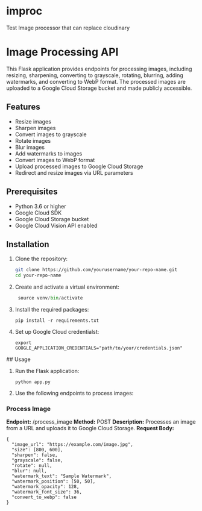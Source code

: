 # improc
Test Image processor that can replace cloudinary



# Image Processing API

This Flask application provides endpoints for processing images, including resizing, sharpening, converting to grayscale, rotating, blurring, adding watermarks, and converting to WebP format. The processed images are uploaded to a Google Cloud Storage bucket and made publicly accessible.

## Features

- Resize images
- Sharpen images
- Convert images to grayscale
- Rotate images
- Blur images
- Add watermarks to images
- Convert images to WebP format
- Upload processed images to Google Cloud Storage
- Redirect and resize images via URL parameters

## Prerequisites

- Python 3.6 or higher
- Google Cloud SDK
- Google Cloud Storage bucket
- Google Cloud Vision API enabled

## Installation

1. Clone the repository:
   ```sh
   git clone https://github.com/yourusername/your-repo-name.git
   cd your-repo-name
   ```

2. Create and activate a virtual environment:
   ```python -m venv venv
    source venv/bin/activate
   ```

3. Install the required packages:
   ```
   pip install -r requirements.txt
   ```

4. Set up Google Cloud credentialst:
   ```
   export GOOGLE_APPLICATION_CREDENTIALS="path/to/your/credentials.json"

   ```

## Usage
1. Run the Flask application:
    ```
    python app.py
    ````

2. Use the following endpoints to process images:

### Process Image
**Endpoint:** /process_image
**Method:** POST
**Description:** Processes an image from a URL and uploads it to Google Cloud Storage.
**Request Body:**
```
{
  "image_url": "https://example.com/image.jpg",
  "size": [800, 600],
  "sharpen": false,
  "grayscale": false,
  "rotate": null,
  "blur": null,
  "watermark_text": "Sample Watermark",
  "watermark_position": [50, 50],
  "watermark_opacity": 128,
  "watermark_font_size": 36,
  "convert_to_webp": false
}
```

